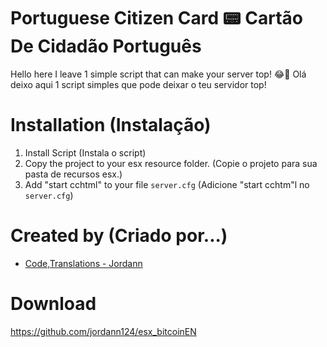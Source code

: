 # Portuguese Citizen Card 📟 Cartão De Cidadão Português

Hello here I leave 1 simple script that can make your server top! 😂🧰
Olá deixo aqui 1 script simples que pode deixar o teu servidor top!

# Installation (Instalação)
1. Install Script (Instala o script)
2. Copy the project to your esx resource folder. (Copie o projeto para sua pasta de recursos esx.)
3. Add "start cchtml" to your file `server.cfg`     (Adicione "start cchtm"l no `server.cfg`)

# Created by (Criado por...)
- [Code,Translations - Jordann](https://github.com/jordann124)

# Download
https://github.com/jordann124/esx_bitcoinEN
